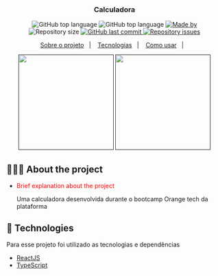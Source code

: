 <h3 align='center'> Calculadora </h3>

<p align="center">
  <img alt="GitHub top language" src="https://img.shields.io/github/languages/count/nathanSeixeiro/calculadora">
  <img alt="GitHub top language" src="https://img.shields.io/github/languages/top/nathanSeixeiro/calculadora">

  <a href="https://www.linkedin.com/in/nathan-seixeiro/">
    <img alt="Made by" src="https://img.shields.io/badge/made%20by-Nathan%20Seixeiro-gree">
  </a>
  
  <img alt="Repository size" src="https://img.shields.io/github/repo-size/nathanSeixeiro/calculadora">
  
  <a href="https://github.com/nathanSeixeiro/calculadora/commits/master">
    <img alt="GitHub last commit" src="https://img.shields.io/github/last-commit/nathanSeixeiro/calculadora">
  </a>
  
  <a href="https://github.com/nathanSeixeiro/calculadora/issues">
    <img alt="Repository issues" src="https://img.shields.io/github/issues/nathanSeixeiro/calculadora">
  </a>
</p>

<p align="center">
  <a href="#-about-the-project">Sobre o projeto</a>&nbsp;&nbsp;&nbsp;|&nbsp;&nbsp;&nbsp;
  <a href="#-technologies">Tecnologias</a>&nbsp;&nbsp;&nbsp;|&nbsp;&nbsp;&nbsp;
  <a href="#-getting-started">Como usar</a>&nbsp;&nbsp;&nbsp;|&nbsp;&nbsp;&nbsp; 
</p>

<p align="center">
  <a href="" target="_blank"><img width=222 height=222 src="https://cdn.jsdelivr.net/gh/devicons/devicon/icons/react/react-original-wordmark.svg" /></a>
  <a href="" target="_blank"><img width=222 height=222 src="https://cdn.jsdelivr.net/gh/devicons/devicon/icons/typescript/typescript-original.svg" /></a>
</p>

## 👨🏻‍💻 About the project

- <p style="color: red;">Brief explanation about the project</p>
  Uma calculadora desenvolvida durante o bootcamp Orange tech da plataforma

## 🚀 Technologies

Para esse projeto foi utilizado as tecnologias e dependências

- [ReactJS](https://reactjs.org/)
- [TypeScript](https://www.typescriptlang.org/)
